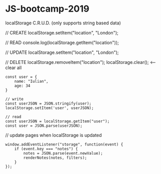 # JS-bootcamp-2019

localStorage C.R.U.D. (only supports string based data)

// CREATE
localStorage.setItem("location", "London");

// READ
console.log(localStorage.getItem("location"));

// UPDATE
localStorage.setItem("location", "London");

// DELETE
localStorage.removeItem("location");
localStorage.clear(); <-- clear all

    const user = {
        name: "Iulian",
        age: 34
    }

    // write
    const userJSON = JSON.stringify(user);
    localStorage.setItem('user', userJSON);

    // read
    const userJSON = localStorage.getItem("user");
    const user = JSON.parse(userJSON);

// update pages when localStorage is updated

    window.addEventListener("storage", function(event) {
        if (event.key === "notes") {
            notes = JSON.parse(event.newValue);
            renderNotes(notes, filters);
        }
    });
